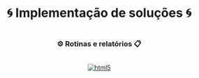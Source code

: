 <div style="display: flex; flex-direction: column; align-items: center; justify-content: center; height: 100vh; text-align: center;">
  <div style="height: 50%;"></div>
  <h1>🌀 Implementação de soluções 🌀</h1>
  <h3>⚙️  Rotinas e relatórios  📋</h3>
  <div style="flex-grow: ;"></div> 

  [![html5](https://media4.giphy.com/media/v1.Y2lkPTc5MGI3NjExYm80a3FpZGFzOXFkdmhiZWl4eTQ4eXY2azZpOTdzcGRqczU0b3UxNCZlcD12MV9naWZzX3NlYXJjaCZjdD1n/vISmwpBJUNYzukTnVx/giphy.gif)](https://youtu.be/K0HSD_i2DvA?t=103)
</div>
